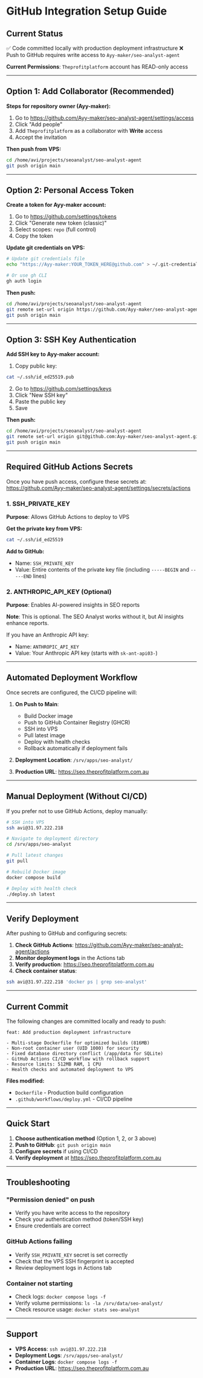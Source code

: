 # GitHub Integration Setup Guide

## Current Status

✅ Code committed locally with production deployment infrastructure
❌ Push to GitHub requires write access to `Ayy-maker/seo-analyst-agent`

**Current Permissions**: `Theprofitplatform` account has READ-only access

---

## Option 1: Add Collaborator (Recommended)

**Steps for repository owner (Ayy-maker):**

1. Go to https://github.com/Ayy-maker/seo-analyst-agent/settings/access
2. Click "Add people"
3. Add `Theprofitplatform` as a collaborator with **Write** access
4. Accept the invitation

**Then push from VPS:**
```bash
cd /home/avi/projects/seoanalyst/seo-analyst-agent
git push origin main
```

---

## Option 2: Personal Access Token

**Create a token for Ayy-maker account:**

1. Go to https://github.com/settings/tokens
2. Click "Generate new token (classic)"
3. Select scopes: `repo` (full control)
4. Copy the token

**Update git credentials on VPS:**
```bash
# Update git credentials file
echo "https://Ayy-maker:YOUR_TOKEN_HERE@github.com" > ~/.git-credentials

# Or use gh CLI
gh auth login
```

**Then push:**
```bash
cd /home/avi/projects/seoanalyst/seo-analyst-agent
git remote set-url origin https://github.com/Ayy-maker/seo-analyst-agent.git
git push origin main
```

---

## Option 3: SSH Key Authentication

**Add SSH key to Ayy-maker account:**

1. Copy public key:
```bash
cat ~/.ssh/id_ed25519.pub
```

2. Go to https://github.com/settings/keys
3. Click "New SSH key"
4. Paste the public key
5. Save

**Then push:**
```bash
cd /home/avi/projects/seoanalyst/seo-analyst-agent
git remote set-url origin git@github.com:Ayy-maker/seo-analyst-agent.git
git push origin main
```

---

## Required GitHub Actions Secrets

Once you have push access, configure these secrets at:
https://github.com/Ayy-maker/seo-analyst-agent/settings/secrets/actions

### 1. SSH_PRIVATE_KEY

**Purpose**: Allows GitHub Actions to deploy to VPS

**Get the private key from VPS:**
```bash
cat ~/.ssh/id_ed25519
```

**Add to GitHub:**
- Name: `SSH_PRIVATE_KEY`
- Value: Entire contents of the private key file (including `-----BEGIN` and `-----END` lines)

### 2. ANTHROPIC_API_KEY (Optional)

**Purpose**: Enables AI-powered insights in SEO reports

**Note**: This is optional. The SEO Analyst works without it, but AI insights enhance reports.

If you have an Anthropic API key:
- Name: `ANTHROPIC_API_KEY`
- Value: Your Anthropic API key (starts with `sk-ant-api03-`)

---

## Automated Deployment Workflow

Once secrets are configured, the CI/CD pipeline will:

1. **On Push to Main**:
   - Build Docker image
   - Push to GitHub Container Registry (GHCR)
   - SSH into VPS
   - Pull latest image
   - Deploy with health checks
   - Rollback automatically if deployment fails

2. **Deployment Location**: `/srv/apps/seo-analyst/`
3. **Production URL**: https://seo.theprofitplatform.com.au

---

## Manual Deployment (Without CI/CD)

If you prefer not to use GitHub Actions, deploy manually:

```bash
# SSH into VPS
ssh avi@31.97.222.218

# Navigate to deployment directory
cd /srv/apps/seo-analyst

# Pull latest changes
git pull

# Rebuild Docker image
docker compose build

# Deploy with health check
./deploy.sh latest
```

---

## Verify Deployment

After pushing to GitHub and configuring secrets:

1. **Check GitHub Actions**: https://github.com/Ayy-maker/seo-analyst-agent/actions
2. **Monitor deployment logs** in the Actions tab
3. **Verify production**: https://seo.theprofitplatform.com.au
4. **Check container status**:
```bash
ssh avi@31.97.222.218 'docker ps | grep seo-analyst'
```

---

## Current Commit

The following changes are committed locally and ready to push:

```
feat: Add production deployment infrastructure

- Multi-stage Dockerfile for optimized builds (816MB)
- Non-root container user (UID 1000) for security
- Fixed database directory conflict (/app/data for SQLite)
- GitHub Actions CI/CD workflow with rollback support
- Resource limits: 512MB RAM, 1 CPU
- Health checks and automated deployment to VPS
```

**Files modified:**
- `Dockerfile` - Production build configuration
- `.github/workflows/deploy.yml` - CI/CD pipeline

---

## Quick Start

1. **Choose authentication method** (Option 1, 2, or 3 above)
2. **Push to GitHub**: `git push origin main`
3. **Configure secrets** if using CI/CD
4. **Verify deployment** at https://seo.theprofitplatform.com.au

---

## Troubleshooting

### "Permission denied" on push
- Verify you have write access to the repository
- Check your authentication method (token/SSH key)
- Ensure credentials are correct

### GitHub Actions failing
- Verify `SSH_PRIVATE_KEY` secret is set correctly
- Check that the VPS SSH fingerprint is accepted
- Review deployment logs in Actions tab

### Container not starting
- Check logs: `docker compose logs -f`
- Verify volume permissions: `ls -la /srv/data/seo-analyst/`
- Check resource usage: `docker stats seo-analyst`

---

## Support

- **VPS Access**: `ssh avi@31.97.222.218`
- **Deployment Logs**: `/srv/apps/seo-analyst/`
- **Container Logs**: `docker compose logs -f`
- **Production URL**: https://seo.theprofitplatform.com.au
